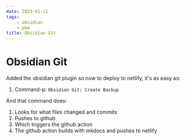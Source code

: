 ```yaml
---
date: 2023-01-11
tags:
    - obsidian
    - pkm
title: Obsidian Git
---
```

# Obsidian Git

Added the obsidian git plugin so now to deploy to netlify, it's as easy as:

1. Command-p: `Obsidian Git: Create Backup`

And that command does:

1. Looks for what files changed and commits
2. Pushes to github
3. Which triggers the github action
4. The github action builds with mkdocs and pushes to netlify 